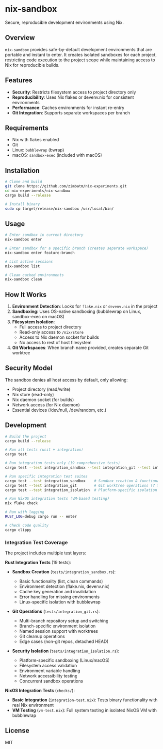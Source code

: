 # nix-sandbox

Secure, reproducible development environments using Nix.

## Overview

`nix-sandbox` provides safe-by-default development environments that are portable and instant to enter. It creates isolated sandboxes for each project, restricting code execution to the project scope while maintaining access to Nix for reproducible builds.

## Features

- **Security**: Restricts filesystem access to project directory only
- **Reproducibility**: Uses Nix flakes or devenv.nix for consistent environments
- **Performance**: Caches environments for instant re-entry
- **Git Integration**: Supports separate workspaces per branch

## Requirements

- Nix with flakes enabled
- Git
- Linux: `bubblewrap` (bwrap)
- macOS: `sandbox-exec` (included with macOS)

## Installation

```bash
# Clone and build
git clone https://github.com/zimbatm/nix-experiments.git
cd nix-experiments/nix-sandbox
cargo build --release

# Install binary
sudo cp target/release/nix-sandbox /usr/local/bin/
```

## Usage

```bash
# Enter sandbox in current directory
nix-sandbox enter

# Enter sandbox for a specific branch (creates separate workspace)
nix-sandbox enter feature-branch

# List active sessions
nix-sandbox list

# Clean cached environments
nix-sandbox clean
```

## How It Works

1. **Environment Detection**: Looks for `flake.nix` or `devenv.nix` in the project
2. **Sandboxing**: Uses OS-native sandboxing (bubblewrap on Linux, sandbox-exec on macOS)
3. **Filesystem Isolation**:
   - Full access to project directory
   - Read-only access to `/nix/store`
   - Access to Nix daemon socket for builds
   - No access to rest of host filesystem
4. **Git Workspaces**: When branch name provided, creates separate Git worktree

## Security Model

The sandbox denies all host access by default, only allowing:

- Project directory (read/write)
- Nix store (read-only)
- Nix daemon socket (for builds)
- Network access (for Nix daemon)
- Essential devices (/dev/null, /dev/random, etc.)

## Development

```bash
# Build the project
cargo build --release

# Run all tests (unit + integration)
cargo test

# Run integration tests only (19 comprehensive tests)
cargo test --test integration_sandbox --test integration_git --test integration_isolation

# Run specific integration test suites
cargo test --test integration_sandbox    # Sandbox creation & functionality (5 tests)
cargo test --test integration_git        # Git worktree operations (7 tests)
cargo test --test integration_isolation  # Platform-specific isolation (7 tests)

# Run NixOS integration tests (VM-based testing)
nix flake check

# Run with logging
RUST_LOG=debug cargo run -- enter

# Check code quality
cargo clippy
```

### Integration Test Coverage

The project includes multiple test layers:

**Rust Integration Tests** (19 tests):

- **Sandbox Creation** (`tests/integration_sandbox.rs`):

  - Basic functionality (list, clean commands)
  - Environment detection (flake.nix, devenv.nix)
  - Cache key generation and invalidation
  - Error handling for missing environments
  - Linux-specific isolation with bubblewrap

- **Git Operations** (`tests/integration_git.rs`):

  - Multi-branch repository setup and switching
  - Branch-specific environment isolation
  - Named session support with worktrees
  - Git cleanup operations
  - Edge cases (non-git repos, detached HEAD)

- **Security Isolation** (`tests/integration_isolation.rs`):
  - Platform-specific sandboxing (Linux/macOS)
  - Filesystem access validation
  - Environment variable handling
  - Network accessibility testing
  - Concurrent sandbox operations

**NixOS Integration Tests** (`checks/`):

- **Basic Integration** (`integration-test.nix`): Tests binary functionality with real Nix environment
- **VM Testing** (`vm-test.nix`): Full system testing in isolated NixOS VM with bubblewrap

## License

MIT
